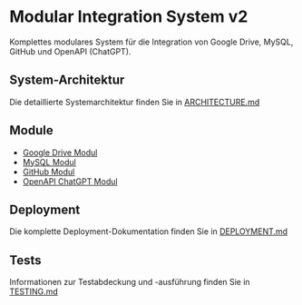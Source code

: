 # Modular Integration System v2

Komplettes modulares System für die Integration von Google Drive, MySQL, GitHub und OpenAPI (ChatGPT).

## System-Architektur

Die detaillierte Systemarchitektur finden Sie in [ARCHITECTURE.md](./ARCHITECTURE.md)

## Module

- [Google Drive Modul](./modules/google_drive.md)
- [MySQL Modul](./modules/mysql.md)  
- [GitHub Modul](./modules/github.md)
- [OpenAPI ChatGPT Modul](./modules/openapi_chatgpt.md)

## Deployment

Die komplette Deployment-Dokumentation finden Sie in [DEPLOYMENT.md](./deployment.md)

## Tests

Informationen zur Testabdeckung und -ausführung finden Sie in [TESTING.md](./testing.md)